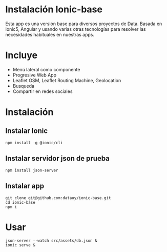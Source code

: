 # Instalación Ionic-base 
Esta app es una versión base para diversos proyectos de Data. Basada en Ionic5, Angular y usando varias otras tecnologías para resolver las necesidades habituales en nuestras apps.

# Incluye

* Menú lateral como componente
* Progresive Web App
* Leaflet OSM, Leaflet Routing Machine, Geolocation
* Busqueda
* Compartir en redes sociales

# Instalación

## Instalar Ionic  

    npm install -g @ionic/cli

## Instalar servidor json de prueba

    npm install json-server
    
## Instalar app

    git clone git@github.com:datauy/ionic-base.git
    cd ionic-base
    npm i

# Usar

    json-server --watch src/assets/db.json &
    ionic serve &